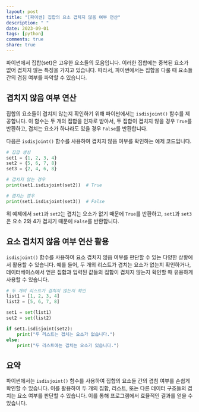 ```yaml
---
layout: post
title: "[파이썬] 집합의 요소 겹치지 않음 여부 연산"
description: " "
date: 2023-09-01
tags: [python]
comments: true
share: true
---
```


파이썬에서 집합(set)은 고유한 요소들의 모음입니다. 이러한 집합에는 중복된 요소가 없어 겹치지 않는 특징을 가지고 있습니다. 따라서, 파이썬에서는 집합을 다룰 때 요소들 간의 겹침 여부를 파악할 수 있습니다.

## 겹치지 않음 여부 연산

집합의 요소들이 겹치지 않는지 확인하기 위해 파이썬에서는 `isdisjoint()` 함수를 제공합니다. 이 함수는 두 개의 집합을 인자로 받아서, 두 집합이 겹치지 않을 경우 `True`를 반환하고, 겹치는 요소가 하나라도 있을 경우 `False`를 반환합니다.

다음은 `isdisjoint()` 함수를 사용하여 겹치지 않음 여부를 확인하는 예제 코드입니다.

```python
# 집합 생성
set1 = {1, 2, 3, 4}
set2 = {5, 6, 7, 8}
set3 = {2, 4, 6, 8}

# 겹치지 않는 경우
print(set1.isdisjoint(set2))  # True

# 겹치는 경우
print(set1.isdisjoint(set3))  # False
```

위 예제에서 `set1`과 `set2`는 겹치는 요소가 없기 때문에 `True`를 반환하고, `set1`과 `set3`은 요소 2와 4가 겹치기 때문에 `False`를 반환합니다.

## 요소 겹치지 않음 여부 연산 활용

`isdisjoint()` 함수를 사용하여 요소 겹치지 않음 여부를 판단할 수 있는 다양한 상황에서 활용할 수 있습니다. 예를 들어, 두 개의 리스트가 겹치는 요소가 없는지 확인하거나, 데이터베이스에서 얻은 집합과 입력된 값들의 집합이 겹치지 않는지 확인할 때 유용하게 사용할 수 있습니다.

```python
# 두 개의 리스트가 겹치지 않는지 확인
list1 = [1, 2, 3, 4]
list2 = [5, 6, 7, 8]

set1 = set(list1)
set2 = set(list2)

if set1.isdisjoint(set2):
    print("두 리스트는 겹치는 요소가 없습니다.")
else:
    print("두 리스트에는 겹치는 요소가 있습니다.")
```

## 요약

파이썬에서는 `isdisjoint()` 함수를 사용하여 집합의 요소들 간의 겹침 여부를 손쉽게 확인할 수 있습니다. 이를 활용하여 두 개의 집합, 리스트, 또는 다른 데이터 구조들의 겹치는 요소 여부를 판단할 수 있습니다. 이를 통해 프로그램에서 효율적인 결과를 얻을 수 있습니다.